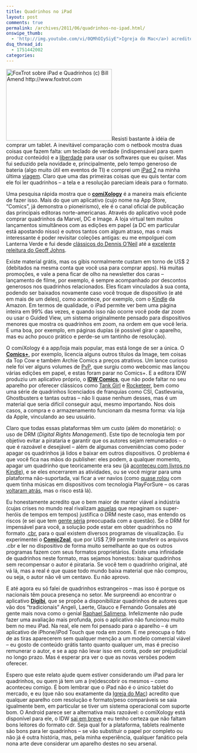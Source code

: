```yaml
---
title: Quadrinhos no iPad
layout: post
comments: true
permalink: /archives/2011/06/quadrinhos-no-ipad.html/
onswipe_thumb:
  - 'http://img.youtube.com/vi/0QMhOIySiyE">Igreja do Mac</a>) acredito que qualquer aparelho com resolução e formato/peso comparáveis se saia igualmente bem, em particular se tiver um sistema operacional com suporte bom. O Android parece ser a alternativa mais razoável: o comiXology está disponível para ele, o IDW <a href="http://www.examiner.com/android-in-chicago/android-to-get-idw-comics-this-summer">sai em breve</a> e eu tenho certeza que não faltam bons leitores do formato cdr. Seja qual for a plataforma, tablets realmente são bons para ler quadrinhos - se vão substituir o papel por completo ou não já é outra história, mas, pela minha experiência, qualquer fanático pela nona arte deve considerar um aparelho destes no seu arsenal./0.jpg'
dsq_thread_id:
  - 1751442002
categories:
---
```

[<img class="alignright size-full wp-image-6003" title="FoxTrot sobre iPad e Quadrinhos (c) Bill Amend http://www.foxtrot.com" src="//chester.me/wp-content/uploads/2011/06/ipad_comics_foxtrot1.png" alt="FoxTrot sobre iPad e Quadrinhos (c) Bill Amend http://www.foxtrot.com" width="288" height="195" />][1]Resisti bastante à idéia de comprar um tablet. A inevitável comparação com o netbook mostra duas coisas que fazem falta: um teclado de verdade (indispensável para quem produz conteúdo) e a [liberdade][2] para usar os softwares que eu quiser. Mas fui seduzido pela novidade e, principalmente, pelo tempo generoso de bateria (algo muito útil em eventos de TI) e comprei um [iPad 2][3] na minha última [viagem][4]. Claro que uma das primeiras coisas que eu quis tentar com ele foi ler quadrinhos &#8211; a tela e a resolução pareciam ideais para o formato.

Uma pesquisa rápida mostra que o **[comiXology][5]** é a maneira mais eficiente de fazer isso. Mais do que um aplicativo (cujo nome na App Store, &#8220;Comics&#8221;, já demonstra o pioneirismo), ele é o canal oficial de publicação das principais editoras norte-americanas. Através do aplicativo você pode comprar quadrinhos da Marvel, DC e Image. A loja virtual tem muitos lançamentos simultâneos com as edições em papel (a DC em particular está apostando nisso) e outros tantos com algum atraso, mas o mais interessante é poder revisitar coleções antigas: eu me empolguei com Lanterna Verde e fui desde [clássicos do Dennis O&#8217;Neil][6] até a [excelente releitura do Geoff Johns][7].

Existe material grátis, mas os gibis normalmente custam em torno de US$ 2 (debitados na mesma conta que você usa para comprar apps). Há muitas promoções, e vale a pena ficar de olho na newsletter dos caras &#8211; lançamento de filme, por exemplo, é sempre acompanhado por descontos generosos nos quadrinhos relacionados. Eles ficam vinculados à sua conta, podendo ser baixados novamente caso você troque de dispositivo (e até em mais de um deles), como acontece, por exemplo, com o [Kindle][8] da Amazon. Em termos de qualidade, o iPad permite ver bem uma página inteira em 99% das vezes, e quando isso não ocorre você pode dar zoom ou usar o Guided View, um sistema originalmente pensado para dispositivos menores que mostra os quadrinhos em zoom, na ordem em que você leria. É uma boa, por exemplo, em páginas duplas (é possível girar o aparelho, mas eu acho pouco prático e perde-se um tantinho de resolução).

O comiXology é a app/loja mais popular, mas está longe de ser a única. O **[Comics+][9]**, por exemplo, licencia alguns outros títulos da Image, tem coisas da Top Cow e também Archie Comics a preços atrativos. Um lance curioso nele foi ver alguns volumes de [PvP][10], que surgiu como webcomic mas lançou várias edições em papel, e estas foram parar no Comics+. E a editora IDW produziu um aplicativo próprio, o **[IDW Comics][11]**, que não pode faltar no seu aparelho por oferecer clássicos como [Tank Girl][12] e [Rocketeer][13], bem como uma série de quadrinhos licenciados de franquias como CSI, Castlevania, Ghostbusters e tantas outras &#8211; não li quase nenhum desses, mas é um material que seria difícil conseguir aqui, mesmo importando. Nos dois casos, a compra e o armazenamento funcionam da mesma forma: via loja da Apple, vinculando ao seu usuário.

Claro que todas essas plataformas têm um custo (além do monetário): o uso de DRM (*Digital Rights Management*). Este tipo de tecnologia tem por objetivo evitar a pirataria e garantir que os autores sejam remunerados &#8211; o que é razoável e desejável &#8211; além de algumas conveniências como poder apagar os quadrinhos já lidos e baixar em outros dispositivos. O problema é que você fica nas mãos do publisher: eles podem, a qualquer momento, apagar um quadrinho que teoricamente era seu (já [aconteceu com livros no Kindle][14]), e se eles encerrarem as atividades, ou se você migrar para uma plataforma não-suportada, vai ficar a ver navios (como [quase rolou][15] com quem tinha músicas em dispositivos com tecnologia PlayForSure &#8211; os caras [voltaram atrás][16], mas o risco está lá).

Eu honestamente acredito que o bem maior de manter viável a indústria (cujas crises no mundo real rivalizam [aquelas][17] que repaginam os super-heróis de tempos em tempos) justifica o DRM neste caso, mas entendo os riscos (e sei que tem [gente séria][18] preocupada com a questão). Se o DRM for impensável para você, a solução pode estar em obter quadrinhos no formato .[cbr][19], para o qual existem diversos programas de visualização. Eu experimentei o **[ComicZeal][20]**, que por US$ 7,99 permite transferir os arquivos .cbr e ler no dispositivo de forma muito semelhante ao que os outros programas fazem com seus formatos proprietários. Existe uma infinidade de quadrinhos neste formato, mas sejamos honestos: baixar quadrinhos sem recompensar o autor é pirataria. Se você tem o quadrinho original, até vá lá, mas a real é que quase todo mundo baixa material que não comprou, ou seja, o autor não vê um centavo. Eu não aprovo.

E até agora eu só falei de quadrinhos estrangeiros &#8211; mas isso é porque os nacionais têm pouca presença no setor. Me surpreendi ao encontrar o aplicativo **[Digibi][21]**, que se propõe a disponibilizar quadrinhos de autores que vão dos &#8220;tradicionais&#8221; Angeli, Laerte, Glauco e Fernando Gonsales até gente mais nova como o genial [Raphael Salimena][22]. Infelizmente não pude fazer uma avaliação mais profunda, pois o aplicativo não funcionou muito bem no meu iPad. Na real, ele nem foi pensado para o aparelho &#8211; é um aplicativo de iPhone/iPod Touch que roda em zoom. E me preocupa o fato de as tiras aparecerem sem qualquer menção a um modelo comercial viável &#8211; eu gosto de conteúdo grátis tanto quanto qualquer um, mas é preciso remunerar o autor, e se a app não levar isso em conta, pode ser prejudicial no longo prazo. Mas é esperar pra ver o que as novas versões podem oferecer.

Espero que este relato ajude quem estiver considerando um iPad para ler quadrinhos, ou quem já tem um a (re)descobrir os mesmos &#8211; como aconteceu comigo. É bom lembrar que o iPad não é o único tablet do mercado, e eu (que não sou exatamente da [Igreja do Mac][23]) acredito que qualquer aparelho com resolução e formato/peso comparáveis se saia igualmente bem, em particular se tiver um sistema operacional com suporte bom. O Android parece ser a alternativa mais razoável: o comiXology está disponível para ele, o IDW [sai em breve][24] e eu tenho certeza que não faltam bons leitores do formato cdr. Seja qual for a plataforma, tablets realmente são bons para ler quadrinhos &#8211; se vão substituir o papel por completo ou não já é outra história, mas, pela minha experiência, qualquer fanático pela nona arte deve considerar um aparelho destes no seu arsenal.

 [1]: http://www.appleiphoneschool.com/2010/03/24/the-ipad-the-future-of-comics/
 [2]: http://www.ubuntu-br.org/
 [3]: http://www.apple.com/br/ipad/
 [4]: //chester.me/archives/2011/04/wondercon-2011.html
 [5]: http://itunes.apple.com/ar/app/comics/id303491945?mt=8
 [6]: http://www.multiversodc.com/v2/2010/12/arqueiro-verde-flower-power-dennis-oneil-e-redefinicoes/
 [7]: http://en.wikipedia.org/wiki/Emotional_spectrum
 [8]: http://www.amazon.com/gp/kindle/kcp
 [9]: http://itunes.apple.com/ar/app/comics/id323397665?mt=8
 [10]: http://www.pvponline.com/
 [11]: http://itunes.apple.com/ar/app/idw-comics/id335630043?mt=8
 [12]: http://en.wikipedia.org/wiki/Tank_Girl
 [13]: http://en.wikipedia.org/wiki/Rocketeer
 [14]: http://www.nytimes.com/2009/07/18/technology/companies/18amazon.html
 [15]: http://arstechnica.com/microsoft/news/2008/04/drm-sucks-redux-microsoft-to-nuke-msn-music-drm-keys.ars
 [16]: http://www.winsupersite.com/blog/supersite-blog-39/news2/msn-music-store-support-notification-138141
 [17]: http://en.wikipedia.org/wiki/Crisis_%28DC_Comics%29
 [18]: http://www.defectivebydesign.org/
 [19]: http://en.wikipedia.org/wiki/Comic_Book_Archive_file
 [20]: http://itunes.apple.com/ar/app/comic-zeal-comic-reader/id363990983?mt=8
 [21]: http://www.macmaniacos.com/blog/digibi-tirinhas-no-seu-iphone/
 [22]: http://www.linhadotrem.com.br/
 [23]: http://www.youtube.com/watch?v=0QMhOIySiyE
 [24]: http://www.examiner.com/android-in-chicago/android-to-get-idw-comics-this-summer
